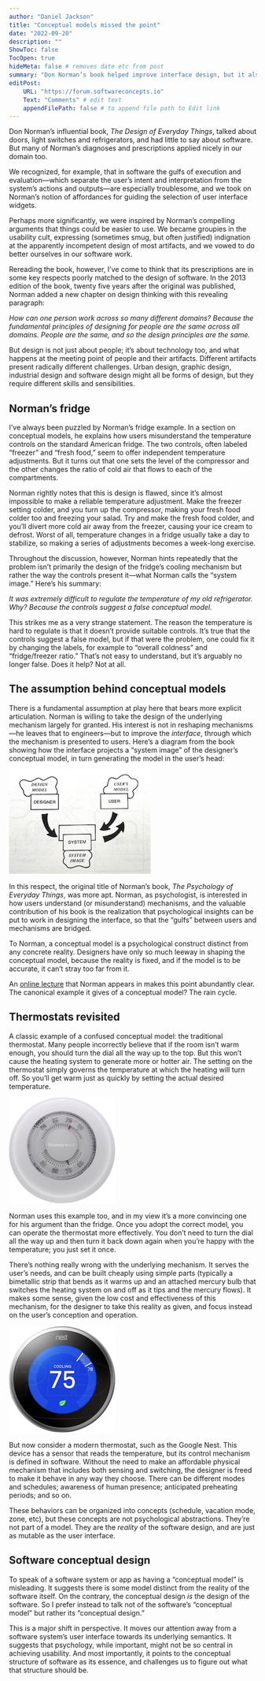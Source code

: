 ```yaml
---
author: "Daniel Jackson"
title: "Conceptual models missed the point"
date: "2022-09-20"
description: ""
ShowToc: false
TocOpen: true
hideMeta: false # removes date etc from post
summary: "Don Norman’s book helped improve interface design, but it also misled us."
editPost:
    URL: "https://forum.softwareconcepts.io"
    Text: "Comments" # edit text
    appendFilePath: false # to append file path to Edit link
---
```

Don Norman’s influential book, *The Design of Everyday Things*, talked about doors, light switches and refrigerators, and had little to say about software. But many of Norman’s diagnoses and prescriptions applied nicely in our domain too.

We recognized, for example, that in software the gulfs of execution and evaluation—which separate the user’s intent and interpretation from the system’s actions and outputs—are especially troublesome, and we took on Norman’s notion of affordances for guiding the selection of user interface widgets.

Perhaps more significantly, we were inspired by Norman’s compelling arguments that things could be easier to use. We became groupies in the usability cult, expressing (sometimes smug, but often justified) indignation at the apparently incompetent design of most artifacts, and we vowed to do better ourselves in our software work.

Rereading the book, however, I’ve come to think that its prescriptions are in some key respects poorly matched to the design of software. In the 2013 edition of the book, twenty five years after the original was published, Norman added a new chapter on design thinking with this revealing paragraph:

*How can one person work across so many different domains? Because the fundamental principles of designing for people are the same across all domains. People are the same, and so the design principles are the same.*

But design is not just about people; it’s about technology too, and what happens at the meeting point of people and their artifacts. Different artifacts present radically different challenges. Urban design, graphic design, industrial design and software design   might all be forms of design, but they require different skills and sensibilities.

## Norman’s fridge

I’ve always been puzzled by Norman’s fridge example. In a section on conceptual models, he explains how users misunderstand the temperature controls on the standard American fridge. The two controls, often labeled “freezer” and “fresh food,” seem to offer independent temperature adjustments. But it turns out that one sets the level of the compressor and the other changes the ratio of cold air that flows to each of the compartments.

Norman rightly notes that this is design is flawed, since it’s almost impossible to make a reliable temperature adjustment. Make the freezer setting colder, and you turn up the compressor, making your fresh food colder too and freezing your salad. Try and make the fresh food colder, and you’ll divert more cold air away from the freezer, causing your ice cream to defrost. Worst of all, temperature changes in a fridge usually take a day to stabilize, so making a series of adjustments becomes a week-long exercise.

Throughout the discussion, however, Norman hints repeatedly that the problem isn’t primarily the design of the fridge’s cooling mechanism but rather the way the controls present it—what Norman calls the “system image.” Here’s his summary:

*It was extremely difficult to regulate the temperature of my old refrigerator. Why? Because the controls suggest a false conceptual model.* 

This strikes me as a very strange statement. The reason the temperature is hard to regulate is that it doesn’t provide suitable controls. It’s true that the controls suggest a false model, but if that were the problem, one could fix it by changing the labels, for example to “overall coldness” and “fridge/freezer ratio.” That’s not easy to understand, but it’s arguably no longer false. Does it help? Not at all.

## The assumption behind conceptual models
There is a fundamental assumption at play here that bears more explicit articulation. Norman is willing to take the design of the underlying mechanism largely for granted. His interest is not in reshaping mechanisms—he leaves that to engineers—but to improve the *interface*, through which the mechanism is presented to users. Here’s a diagram from the book showing how the interface projects a “system image” of the designer’s conceptual model, in turn generating the model in the user’s head:

![](system-image-norman.jpg)

In this respect, the original title of Norman’s book, *The Psychology of Everyday Things*, was more apt. Norman, as psychologist, is interested in how users understand (or misunderstand) mechanisms, and the valuable contribution of his book is the realization that psychological insights can be put to work in designing the interface, so that the “gulfs” between users and mechanisms are bridged.

To Norman, a conceptual model is a psychological construct distinct from any concrete reality. Designers have only so much leeway in shaping the conceptual model, because the reality is fixed, and if the model is to be accurate, it can’t stray too far from it. 

An [online lecture](https://www.youtube.com/watch?v=shSCUNxtn18) that Norman appears in makes this point abundantly clear. The canonical example it gives of a conceptual model? The rain cycle.

## Thermostats revisited
A classic example of a confused conceptual model: the traditional thermostat. Many people incorrectly believe that if the room isn’t warm enough, you should turn the dial all the way up to the top. But this won’t cause the heating system to generate more or hotter air. The setting on the thermostat simply governs the temperature at which the heating will turn off. So you’ll get warm just as quickly by setting the actual desired temperature.

![](honeywell-thermostat.jpg)

Norman uses this example too, and in my view it’s a more convincing one for his argument than the fridge. Once you adopt the correct model, you can operate the thermostat more effectively. You don’t need to turn the dial all the way up and then turn it back down again when you’re happy with the temperature; you just set it once. 

There’s nothing really wrong with the underlying mechanism. It serves the user’s needs, and can be built cheaply using simple parts (typically a bimetallic strip that bends as it warms up and an attached mercury bulb that switches the heating system on and off as it tips and the mercury flows). It makes some sense, given the low cost and effectiveness of this mechanism, for the designer to take this reality as given, and focus instead on the user’s conception and operation.

![](nest-thermostat.jpg)

But now consider a modern thermostat, such as the Google Nest. This device has a sensor that reads the temperature, but its control mechanism is defined in software. Without the need to make an affordable physical mechanism that includes both sensing and switching, the designer is freed to make it behave in any way they choose. There can be different modes and schedules; awareness of human presence; anticipated preheating periods; and so on.

These behaviors can be organized into concepts (schedule, vacation mode, zone, etc), but these concepts are not psychological abstractions. They’re not part of a model. They are the *reality* of the software design, and are just as mutable as the user interface.

## Software conceptual design

To speak of a software system or app as having a “conceptual model” is misleading. It suggests there is some model distinct from the reality of the software itself. On the contrary, the conceptual design *is* the design of the software. So I prefer instead to talk not of the software’s “conceptual model” but rather its “conceptual design.”

This is a major shift in perspective. It moves our attention away from a software system’s user interface towards its underlying semantics. It suggests that psychology, while important, might not be so central in achieving usability. And most importantly, it points to the conceptual structure of software as its essence, and challenges us to figure out what that structure should be.